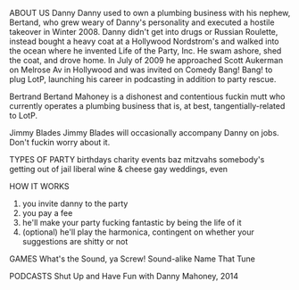 ABOUT US
Danny
Danny used to own a plumbing business with his nephew, Bertand, who grew weary of Danny's personality and executed a hostile takeover in Winter 2008. Danny didn't get into drugs or Russian Roulette, instead bought a heavy coat at a Hollywood Nordstrom's and walked into the ocean where he invented Life of the Party, Inc. He swam ashore, shed the coat, and drove home. In July of 2009 he approached Scott Aukerman on Melrose Av in Hollywood and was invited on Comedy Bang! Bang! to plug LotP, launching his career in podcasting in addition to party rescue.

Bertrand
Bertand Mahoney is a dishonest and contentious fuckin mutt who currently operates a plumbing business that is, at best, tangentially-related to LotP.

Jimmy Blades
Jimmy Blades will occasionally accompany Danny on jobs. Don't fuckin worry about it.

TYPES OF PARTY
birthdays
charity events
baz mitzvahs
somebody's getting out of jail
liberal wine & cheese
gay weddings, even

HOW IT WORKS
1. you invite danny to the party
2. you pay a fee
3. he'll make your party fucking fantastic by being the life of it
4. (optional) he'll play the harmonica, contingent on whether your suggestions are shitty or not

GAMES
What's the Sound, ya Screw!
Sound-alike Name That Tune

PODCASTS
Shut Up and Have Fun with Danny Mahoney, 2014
